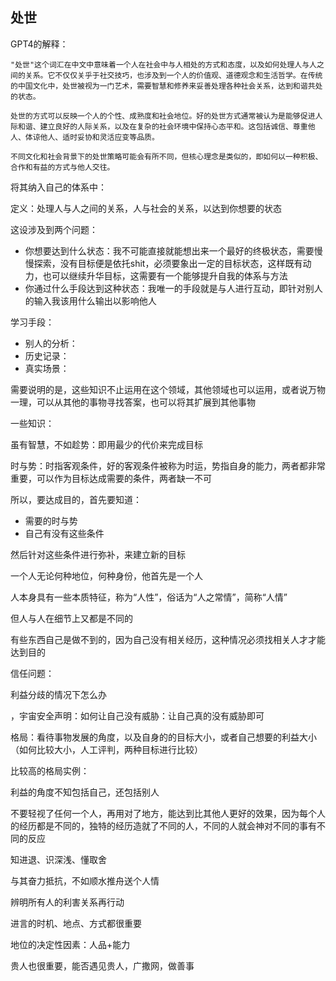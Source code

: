 ## 处世

GPT4的解释：

```
"处世"这个词汇在中文中意味着一个人在社会中与人相处的方式和态度，以及如何处理人与人之间的关系。它不仅仅关乎于社交技巧，也涉及到一个人的价值观、道德观念和生活哲学。在传统的中国文化中，处世被视为一门艺术，需要智慧和修养来妥善处理各种社会关系，达到和谐共处的状态。

处世的方式可以反映一个人的个性、成熟度和社会地位。好的处世方式通常被认为是能够促进人际和谐、建立良好的人际关系，以及在复杂的社会环境中保持心态平和。这包括诚信、尊重他人、体谅他人、适时妥协和灵活应变等品质。

不同文化和社会背景下的处世策略可能会有所不同，但核心理念是类似的，即如何以一种积极、合作和有益的方式与他人交往。
```

将其纳入自己的体系中：

定义：处理人与人之间的关系，人与社会的关系，以达到你想要的状态

这设涉及到两个问题：

- 你想要达到什么状态：我不可能直接就能想出来一个最好的终极状态，需要慢慢探索，没有目标便是依托shit，必须要象出一定的目标状态，这样既有动力，也可以继续升华目标，这需要有一个能够提升自我的体系与方法
- 你通过什么手段达到这种状态：我唯一的手段就是与人进行互动，即针对别人的输入我该用什么输出以影响他人

学习手段：

- 别人的分析：
- 历史记录：
- 真实场景：

需要说明的是，这些知识不止运用在这个领域，其他领域也可以运用，或者说万物一理，可以从其他的事物寻找答案，也可以将其扩展到其他事物

一些知识：

虽有智慧，不如趁势：即用最少的代价来完成目标

时与势：时指客观条件，好的客观条件被称为时运，势指自身的能力，两者都非常重要，可以作为目标达成需要的条件，两者缺一不可

所以，要达成目的，首先要知道：

- 需要的时与势
- 自己有没有这些条件

然后针对这些条件进行弥补，来建立新的目标

一个人无论何种地位，何种身份，他首先是一个人

人本身具有一些本质特征，称为“人性”，俗话为“人之常情”，简称“人情”

但人与人在细节上又都是不同的

有些东西自己是做不到的，因为自己没有相关经历，这种情况必须找相关人才才能达到目的

信任问题：

利益分歧的情况下怎么办

，宇宙安全声明：如何让自己没有威胁：让自己真的没有威胁即可

格局：看待事物发展的角度，以及自身的的目标大小，或者自己想要的利益大小（如何比较大小，人工评判，两种目标进行比较）

比较高的格局实例：

利益的角度不知包括自己，还包括别人

不要轻视了任何一个人，再用对了地方，能达到比其他人更好的效果，因为每个人的经历都是不同的，独特的经历造就了不同的人，不同的人就会神对不同的事有不同的反应

知进退、识深浅、懂取舍

与其奋力抵抗，不如顺水推舟送个人情

辨明所有人的利害关系再行动

进言的时机、地点、方式都很重要


地位的决定性因素：人品+能力


贵人也很重要，能否遇见贵人，广撒网，做善事

